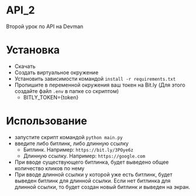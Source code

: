 # API_2
Второй урок по API на Devman

# Установка
- Скачать
- Создать виртуальное окружение
- Установить зависимости командой `install -r requirements.txt`
- Пропишите в переменной окружения ваш токен на Bit.ly (Для этого создайте файл `.env` в папке со скриптом)
  - BITLY_TOKEN={token}

# Использование
- запустите скрипт командой `python main.py`
- введите либо битлинк, либо длинную ссылку
  - Битлинк. Например: `https://bit.ly/3POye6z`
  - Длинную ссылку. Например: `https://google.com`
- При вводе существующего битлинка, будет выведено общее количество кликов по нему
- При вводе длинной ссылки у которой уже есть битлинк, будет выведен битлинк для длинной ссылки. Если нет битлинка для длинной ссылки, то будет создан новый битлинк и выведен на экран.
